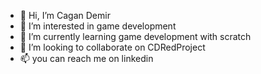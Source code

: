 - 👋 Hi, I’m Cagan Demir
- 👀 I’m interested in game development
- 🌱 I’m currently learning game development with scratch
- 💞️ I’m looking to collaborate on CDRedProject
- 📫 you can reach me on linkedin

<!---
cagandemirmr/cagandemirmr is a ✨ special ✨ repository because its `README.md` (this file) appears on your GitHub profile.
You can click the Preview link to take a look at your changes.
--->
